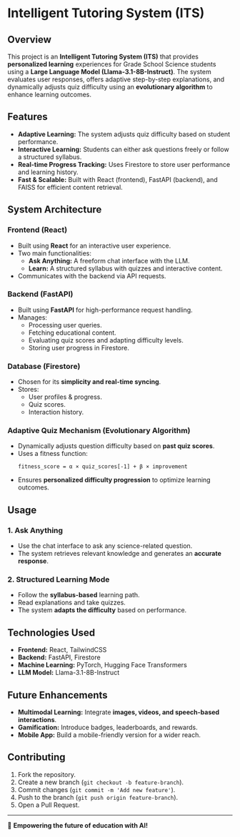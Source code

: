 # Intelligent Tutoring System (ITS)

## Overview
This project is an **Intelligent Tutoring System (ITS)** that provides **personalized learning** experiences for Grade School Science students using a **Large Language Model (Llama-3.1-8B-Instruct)**. The system evaluates user responses, offers adaptive step-by-step explanations, and dynamically adjusts quiz difficulty using an **evolutionary algorithm** to enhance learning outcomes.

## Features
- **Adaptive Learning:** The system adjusts quiz difficulty based on student performance.
- **Interactive Learning:** Students can either ask questions freely or follow a structured syllabus.
- **Real-time Progress Tracking:** Uses Firestore to store user performance and learning history.
- **Fast & Scalable:** Built with React (frontend), FastAPI (backend), and FAISS for efficient content retrieval.

## System Architecture
### **Frontend (React)**
- Built using **React** for an interactive user experience.
- Two main functionalities:
  - **Ask Anything:** A freeform chat interface with the LLM.
  - **Learn:** A structured syllabus with quizzes and interactive content.
- Communicates with the backend via API requests.

### **Backend (FastAPI)**
- Built using **FastAPI** for high-performance request handling.
- Manages:
  - Processing user queries.
  - Fetching educational content.
  - Evaluating quiz scores and adapting difficulty levels.
  - Storing user progress in Firestore.

### **Database (Firestore)**
- Chosen for its **simplicity and real-time syncing**.
- Stores:
  - User profiles & progress.
  - Quiz scores.
  - Interaction history.

### **Adaptive Quiz Mechanism (Evolutionary Algorithm)**
- Dynamically adjusts question difficulty based on **past quiz scores**.
- Uses a fitness function:
  ```
  fitness_score = α × quiz_scores[-1] + β × improvement
  ```
- Ensures **personalized difficulty progression** to optimize learning outcomes.

## Usage
### **1. Ask Anything**
- Use the chat interface to ask any science-related question.
- The system retrieves relevant knowledge and generates an **accurate response**.

### **2. Structured Learning Mode**
- Follow the **syllabus-based** learning path.
- Read explanations and take quizzes.
- The system **adapts the difficulty** based on performance.

## Technologies Used
- **Frontend:** React, TailwindCSS
- **Backend:** FastAPI, Firestore
- **Machine Learning:** PyTorch, Hugging Face Transformers
- **LLM Model:** Llama-3.1-8B-Instruct

## Future Enhancements
- **Multimodal Learning:** Integrate **images, videos, and speech-based interactions**.
- **Gamification:** Introduce badges, leaderboards, and rewards.
- **Mobile App:** Build a mobile-friendly version for a wider reach.

## Contributing
1. Fork the repository.
2. Create a new branch (`git checkout -b feature-branch`).
3. Commit changes (`git commit -m 'Add new feature'`).
4. Push to the branch (`git push origin feature-branch`).
5. Open a Pull Request.


---
🚀 **Empowering the future of education with AI!**

